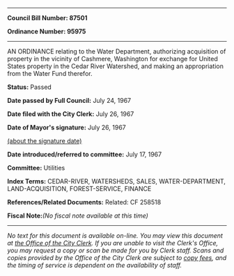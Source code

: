 

********

**Council Bill Number: 87501**
   
**Ordinance Number: 95975**
********

 AN ORDINANCE relating to the Water Department, authorizing acquisition of property in the vicinity of Cashmere, Washington for exchange for United States property in the Cedar River Watershed, and making an appropriation from the Water Fund therefor.

**Status:** Passed
   
**Date passed by Full Council:** July 24, 1967
   
**Date filed with the City Clerk:** July 26, 1967
   
**Date of Mayor's signature:** July 26, 1967
   
[(about the signature date)](/~public/approvaldate.htm)
   
   
   
**Date introduced/referred to committee:** July 17, 1967
   
**Committee:** Utilities
   
   
**Index Terms:** CEDAR-RIVER, WATERSHEDS, SALES, WATER-DEPARTMENT, LAND-ACQUISITION, FOREST-SERVICE, FINANCE

**References/Related Documents:** Related: CF 258518

**Fiscal Note:**_(No fiscal note available at this time)_
********

_No text for this document is available on-line. You may view this document at [the Office of the City Clerk](http://www.seattle.gov/leg/clerk/contactUs.htm). If you are unable to visit the Clerk's Office, you may request a copy or scan be made for you by Clerk staff. Scans and copies provided by the Office of the City Clerk are subject to [copy fees](http://clerk.seattle.gov/~public/clerkfees.htm), and the timing of service is dependent on the availability of staff._

